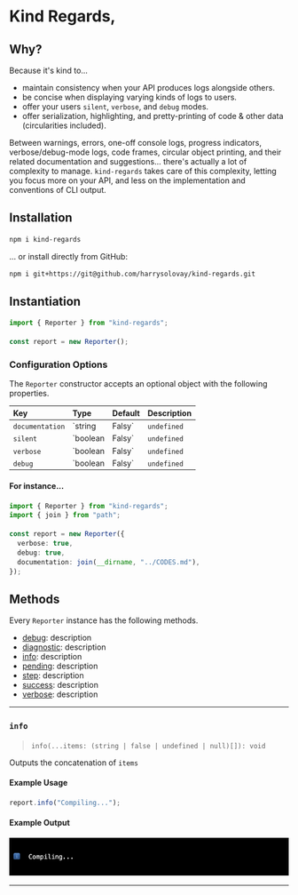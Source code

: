 # Kind Regards,

## Why?

Because it's kind to...

- maintain consistency when your API produces logs alongside others.
- be concise when displaying varying kinds of logs to users.
- offer your users `silent`, `verbose`, and `debug` modes.
- offer serialization, highlighting, and pretty-printing of code & other data (circularities included).

Between warnings, errors, one-off console logs, progress indicators, verbose/debug-mode logs, code frames, circular object printing, and their related documentation and suggestions... there's actually a lot of complexity to manage. `kind-regards` takes care of this complexity, letting you focus more on your API, and less on the implementation and conventions of CLI output.

## Installation

```sh
npm i kind-regards
```

... or install directly from GitHub:

```sh
npm i git+https://git@github.com/harrysolovay/kind-regards.git
```

## Instantiation

```ts
import { Reporter } from "kind-regards";

const report = new Reporter();
```

### Configuration Options

The `Reporter` constructor accepts an optional object with the following properties.

| Key | Type | Default | Description |
| :-- | :-- | :-- | :-- |
| `documentation` | `string | Falsy` | `undefined` | Relative path to a document, at which a fragment identifier (supplied in a given diagnostic) can be appended. |
| `silent` | `boolean | Falsy` | `undefined` | Disables all logging (which is especially useful in publicly-accessible CI/CD environments). |
| `verbose` | `boolean | Falsy` | `undefined` | When false, `report.verbose` logs will be hidden. |
| `debug` | `boolean | Falsy` | `undefined` | When false, `report.debug` logs will be hidden. |

#### For instance...

```ts
import { Reporter } from "kind-regards";
import { join } from "path";

const report = new Reporter({
  verbose: true,
  debug: true,
  documentation: join(__dirname, "../CODES.md"),
});
```

## Methods

Every `Reporter` instance has the following methods.

- [debug](#debug): description
- [diagnostic](#diagnostic): description
- [info](#info): description
- [pending](#pending): description
- [step](#step): description
- [success](#success): description
- [verbose](#verbose): description

---

<a name="info"></a>

### `info`

> `info(...items: (string | false | undefined | null)[]): void`

Outputs the concatenation of `items`

#### Example Usage

```ts
report.info("Compiling...");
```

#### Example Output

<img src="readme-assets/info.png" />

---
